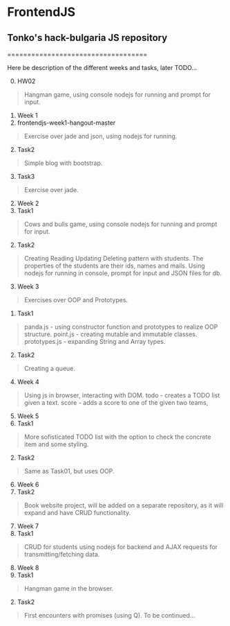 # FrontendJS
## Tonko's hack-bulgaria JS repository
===================================

Here be description of the different weeks and tasks, later TODO...

0. HW02
>Hangman game, using console nodejs for running and prompt for input.
1. Week 1
  1. frontendjs-week1-hangout-master
>Exercise over jade and json, using nodejs for running.
  2. Task2
>Simple blog with bootstrap.
  3. Task3
>Exercise over jade.
2. Week 2
  1. Task1
>Cows and bulls game, using console nodejs for running and prompt for input.
  2. Task2
>Creating Reading Updating Deleting pattern with students.
>The properties of the students are their ids, names and mails.
>Using nodejs for running in console, prompt for input and JSON files for db.
3. Week 3
>Exercises over OOP and Prototypes.
  1. Task1
>panda.js - using constructor function and prototypes to realize OOP structure.
>point.js - creating mutable and immutable classes.
>prototypes.js - expanding String and Array types.
  2. Task2
>Creating a queue.
4. Week 4
>Using js in browser, interacting with DOM.
>todo - creates a TODO list given a text.
>score - adds a score to one of the given two teams,
5. Week 5
  1. Task1
>More sofisticated TODO list with the option to check the concrete item and some styling.
  2. Task2
>Same as Task01, but uses OOP.
6. Week 6
  1. Task2
>Book website project, will be added on a separate repository, as it will expand
>and have CRUD functionality.
7. Week 7
  1. Task1
>CRUD for students using nodejs for backend and AJAX requests for transmitting/fetching data.
8. Week 8
  1. Task1
>Hangman game in the browser.
  2. Task2
>First encounters with promises (using Q). To be continued...